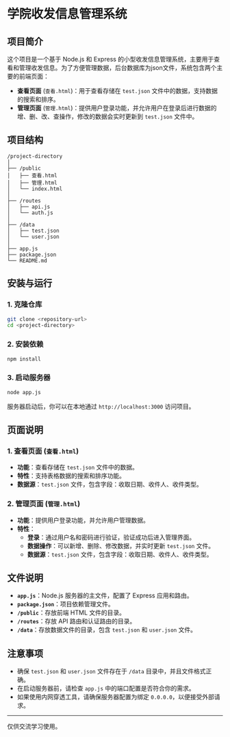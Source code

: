 # 学院收发信息管理系统

## 项目简介

这个项目是一个基于 Node.js 和 Express 的小型收发信息管理系统，主要用于查看和管理收发信息。为了方便管理数据，后台数据库为json文件，系统包含两个主要的前端页面：

- **查看页面** (`查看.html`)：用于查看存储在 `test.json` 文件中的数据，支持数据的搜索和排序。
- **管理页面** (`管理.html`)：提供用户登录功能，并允许用户在登录后进行数据的增、删、改、查操作，修改的数据会实时更新到 `test.json` 文件中。

## 项目结构

```
/project-directory
│
├── /public
│   ├── 查看.html
│   ├── 管理.html
│   └── index.html
│
├── /routes
│   ├── api.js
│   └── auth.js
│
├── /data
│   ├── test.json
│   └── user.json
│
├── app.js
├── package.json
└── README.md
```

## 安装与运行

### 1. 克隆仓库

```bash
git clone <repository-url>
cd <project-directory>
```

### 2. 安装依赖

```bash
npm install
```

### 3. 启动服务器

```bash
node app.js
```

服务器启动后，你可以在本地通过 `http://localhost:3000` 访问项目。

## 页面说明

### 1. 查看页面 (`查看.html`)

- **功能**：查看存储在 `test.json` 文件中的数据。
- **特性**：支持表格数据的搜索和排序功能。
- **数据源**：`test.json` 文件，包含字段：收取日期、收件人、收件类型。

### 2. 管理页面 (`管理.html`)

- **功能**：提供用户登录功能，并允许用户管理数据。
- **特性**：
  - **登录**：通过用户名和密码进行验证，验证成功后进入管理界面。
  - **数据操作**：可以新增、删除、修改数据，并实时更新 `test.json` 文件。
  - **数据源**：`test.json` 文件，包含字段：收取日期、收件人、收件类型。

## 文件说明

- **`app.js`**：Node.js 服务器的主文件，配置了 Express 应用和路由。
- **`package.json`**：项目依赖管理文件。
- **`/public`**：存放前端 HTML 文件的目录。
- **`/routes`**：存放 API 路由和认证路由的目录。
- **`/data`**：存放数据文件的目录，包含 `test.json` 和 `user.json` 文件。

## 注意事项

- 确保 `test.json` 和 `user.json` 文件存在于 `/data` 目录中，并且文件格式正确。
- 在启动服务器前，请检查 `app.js` 中的端口配置是否符合你的需求。
- 如果使用内网穿透工具，请确保服务器配置为绑定 `0.0.0.0`，以便接受外部请求。

---

仅供交流学习使用。
